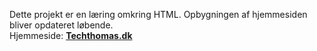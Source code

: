 Dette projekt er en læring omkring HTML.
Opbygningen af hjemmesiden bliver opdateret løbende.
<br>
Hjemmeside: <b>[Techthomas.dk](http://www.Techthomas.dk/)<b>
